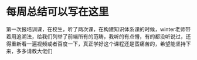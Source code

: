 # 每周总结可以写在这里

第一次报培训课，在校生，听了两次课，在构建知识体系课的时候，winter老师带着用追溯法，给我们列举了前端所有的范畴，我听的有点懵，有的都没听说过，还得重新看一遍视频或者百度一下，真正学好这个课程还是蛮痛苦的，希望能坚持下来，多多请教大佬们

